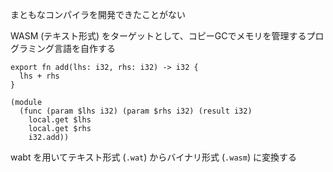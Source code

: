 まともなコンパイラを開発できたことがない

WASM (テキスト形式) をターゲットとして、コピーGCでメモリを管理するプログラミング言語を自作する

```add.mylang
export fn add(lhs: i32, rhs: i32) -> i32 {
  lhs + rhs
}
```

```wasm:hello.wat
(module
  (func (param $lhs i32) (param $rhs i32) (result i32)
    local.get $lhs
    local.get $rhs
    i32.add))
```

wabt を用いてテキスト形式 (`.wat`) からバイナリ形式 (`.wasm`) に変換する
